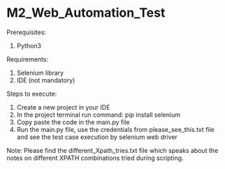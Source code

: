 # M2_Web_Automation_Test

Prerequisites:
1) Python3

Requirements:
1) Selenium library
2) IDE (not mandatory)

Steps to execute:
1) Create a new project in your IDE
2) In the project terminal run command: pip install selenium
3) Copy paste the code in the main.py file
4) Run the main.py file, use the credentials from please_see_this.txt file and see the test case execution by selenium web driver

Note:
Please find the different_Xpath_tries.txt file which speaks about the notes on different XPATH combinations tried during scripting.
